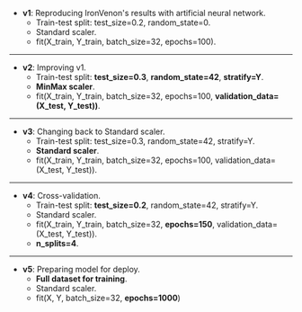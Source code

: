 * **v1**: Reproducing IronVenon's results with artificial neural network.
    * Train-test split: test_size=0.2, random_state=0.
    * Standard scaler.
    * fit(X_train, Y_train, batch_size=32, epochs=100).
---
* **v2**: Improving v1.
    * Train-test split: **test_size=0.3**, **random_state=42**, **stratify=Y**. 
    * **MinMax scaler**.
    * fit(X_train, Y_train, batch_size=32, epochs=100, **validation_data=(X_test, Y_test))**.
---
* **v3**: Changing back to Standard scaler.
    * Train-test split: test_size=0.3, random_state=42, stratify=Y. 
    * **Standard scaler**.
    * fit(X_train, Y_train, batch_size=32, epochs=100, validation_data=(X_test, Y_test)).
---
* **v4**: Cross-validation.
    * Train-test split: **test_size=0.2**, random_state=42, stratify=Y. 
    * Standard scaler.
    * fit(X_train, Y_train, batch_size=32, **epochs=150**, validation_data=(X_test, Y_test)).
    * **n_splits=4**.
---
* **v5**: Preparing model for deploy.
    * **Full dataset for training**.
    * Standard scaler.
    * fit(X, Y, batch_size=32, **epochs=1000**)